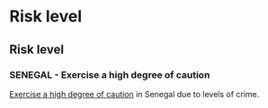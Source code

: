 # Risk level

## Risk level

### SENEGAL - Exercise a high degree of caution

[Exercise a high degree of caution](#levels "Risk Levels") in Senegal due to levels of crime.